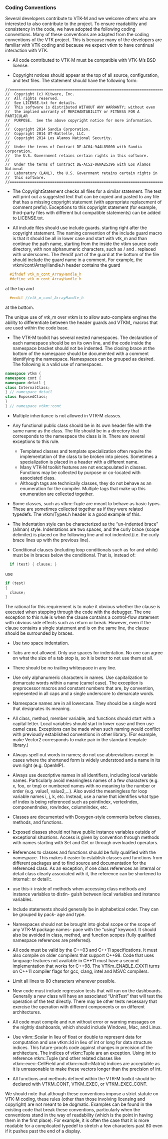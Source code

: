 ### Coding Conventions ###

Several developers contribute to VTK-M and we welcome others who are interested to also contribute to the project. To ensure readability and consistency in the code, we have adopted the following coding conventions. Many of these conventions are adapted from the coding conventions of the VTK project. This is because many of the developers are familiar with VTK coding and because we expect vtkm to have continual interaction with VTK.

+ All code contributed to VTK-M must be compatible with VTK-M’s BSD license.

+ Copyright notices should appear at the top of all source, configuration, and text files.
The statement should have the following form:

```
//==========================================================================
//  Copyright (c) Kitware, Inc.
//  All rights reserved.
//  See LICENSE.txt for details.
//  This software is distributed WITHOUT ANY WARRANTY; without even
//  the implied warranty of MERCHANTABILITY or FITNESS FOR A PARTICULAR
//  PURPOSE.  See the above copyright notice for more information.
//
//  Copyright 2014 Sandia Corporation.
//  Copyright 2014 UT-Battelle, LLC.
//  Copyright 2014 Los Alamos National Security.
//
//  Under the terms of Contract DE-AC04-94AL85000 with Sandia Corporation,
//  the U.S. Government retains certain rights in this software.
//
//  Under the terms of Contract DE-AC52-06NA25396 with Los Alamos National
//  Laboratory (LANL), the U.S. Government retains certain rights in
//  this software.
//==========================================================================
```

+ The CopyrightStatement checks all files for a similar statement. The test will print out a suggested text that can be copied and pasted to any file that has a missing copyright statement (with appropriate replacement of comment prefix). Exceptions to this copyright statement (for example, third-party files with different but compatible statements) can be added to LICENSE.txt.

+ All include files should use include guards. starting right after the copyright statement. The naming convention of the include guard macro is that it should be all in lower case and start with vtk_m and than continue the path name, starting from the inside the vtkm source code directory, with non alphanumeric characters, such as / and . replaced with underscores. The #endif part of the guard at the bottom of the file should include the guard name in a comment.
 For example, the vtkm/cont/ArrayHandle.h header contains the guard
```cpp
  #ifndef vtk_m_cont_ArrayHandle_h
  #define vtk_m_cont_ArrayHandle_h
```
at the top and
```cpp
  #endif //vtk_m_cont_ArrayHandle_h
```
at the bottom.

The unique use of vtk_m over vtkm is to allow auto-complete engines the ability to differentiate between the header guards and VTKM_ macros that are used within the code base.

+ The VTK-M toolkit has several nested namespaces. The declaration of each namespace should be on its own line, and the code inside the namespace bracket should not be indented. The closing brace at the bottom of the namespace should be documented with a comment identifying the namespace. Namespaces can be grouped as desired. The following is a valid use of namespaces.
```cpp
namespace vtkm {
namespace cont {
namespace detail {
class InternalClass;
} // namespace detail
class ExposedClass;
}
} // namespace vtkm::cont
```

+ Multiple inheritance is not allowed in VTK-M classes.

+ Any functional public class should be in its own header file with the same name as the class. The file should be in a directory that corresponds to the namespace the class is in. There are several exceptions to this rule.
  + Templated classes and template specialization often require the implementation of the class to be broken into pieces. Sometimes a specialization is placed in a header with a different name.
  + Many VTK-M toolkit features are not encapsulated in classes. Functions may be collected by purpose or co-located with associated class.
  + Although tags are technically classes, they do not behave as an enumeration for the compiler. Multiple tags that make up this enumeration are collected together.

+ Some classes, such as vtkm::Tuple are meant to behave as basic types. These are sometimes collected together as if they were related typedefs. The vtkm/Types.h header is a good example of this.

+ The indentation style can be characterized as the “un-indented brace” (allman) style. Indentations are two spaces, and the curly brace (scope delimiter) is placed on the following line and not indented.(i.e. the curly brace lines up with the previous line).
+ Conditional clauses (including loop conditionals such as for and while) must be in braces below the conditional. That is, instead of:
```cpp
  if (test) { clause; }
```
use
```cpp
if (test)
{
  clause;
}
```

The rational for this requirement is to make it obvious whether the clause is executed when stepping through the code with the debugger. The one exception to this rule is when the clause contains a control-flow statement with obvious side effects such as return or break. However, even if the clause contains a single statement and is on the same line, the clause should be surrounded by braces.

+ Use two space indentation.

+ Tabs are not allowed. Only use spaces for indentation. No one can agree on what the size of
a tab stop is, so it is better to not use them at all.

+ There should be no trailing whitespace in any line.

+ Use only alphanumeric characters in names. Use capitalization to demarcate words within a name (camel case). The exception is preprocessor macros and constant numbers that are, by convention, represented in all caps and a single underscore to demarcate words.

+ Namespace names are in all lowercase. They should be a single word that designates its meaning.

+ All class, method, member variable, and functions should start with a capital letter. Local variables should start in lower case and then use camel case. Exceptions can be made when such naming would conflict with previously established conventions in other library. (For example, make Vector2 corresponds to make pair in the standard template library.)

+ Always spell out words in names; do not use abbreviations except in cases where the shortened form is widely understood and a name in its own right (e.g. OpenMP).

+ Always use descriptive names in all identifiers, including local variable names. Particularly avoid meaningless names of a few characters (e.g. x, foo, or tmp) or numbered names with no meaning to the number or order (e.g. value1, value2,...). Also avoid the meaningless for loop variable names i, j, k, etc. Instead, use a name that identifies what type of index is being referenced such as pointIndex, vertexIndex, componentIndex, rowIndex, columnIndex, etc.

+ Classes are documented with Doxygen-style comments before classes, methods, and functions.

+ Exposed classes should not have public instance variables outside of exceptional situations. Access is given by convention through methods with names starting with Set and Get or through overloaded operators.

+ References to classes and functions should be fully qualified with the namespace. This makes it easier to establish classes and functions from different packages and to find source and documentation for the referenced class. As an exception, if one class references an internal or detail class clearly associated with it, the reference can be shortened to internal:: or detail::.

+ use this-> inside of methods when accessing class methods and instance variables to distin- guish between local variables and instance variables.

+ Include statements should generally be in alphabetical order. They can be grouped by pack- age and type.

+ Namespaces should not be brought into global scope or the scope of any VTK-M package names- pace with the “using” keyword. It should also be avoided in class, method, and function scopes (fully qualified namespace references are preferred).

+ All code must be valid by the C++03 and C++11 specifications. It must also compile on older compilers that support C++98. Code that uses language features not available in C++11 must have a second implementation that works for C++98. The VTKm_ENABLE_CXX11 turns on C++11 compiler flags for gcc, clang, intel and MSVC compilers.

+ Limit all lines to 80 characters whenever possible.

+ New code must include regression tests that will run on the dashboards. Generally a new class will have an associated “UnitTest” that will test the operation of the test directly. There may be other tests necessary that exercise the operation with different components or on different architectures.

+ All code must compile and run without error or warning messages on the nightly dashboards, which should include Windows, Mac, and Linux.

+ Use vtkm::Scalar in lieu of float or double to represent data for computation and use vtkm::Id in lieu of int or long for data structure indices. This future-proofs code against changes in precision of the architecture. The indices of vtkm::Tuple are an exception. Using int to reference vtkm::Tuple (and other related classes like vtkm::exec::CellField and vtkm::math::Matrix) indices are acceptable as it is unreasonable to make these vectors longer than the precision of int.

+ All functions and methods defined within the VTK-M toolkit should be declared with VTKM_CONT, VTKM_EXEC, or VTKM_EXEC_CONT.

We should note that although these conventions impose a strict statute on VTK-M coding, these rules (other than those involving licensing and copyright) are not meant to be dogmatic. Examples can be found in the existing code that break these conventions, particularly when the conventions stand in the way of readability (which is the point in having them in the first place). For example, it is often the case that it is more readable for a complicated typedef to stretch a few characters past 80 even if it pushes past the end of a display.
